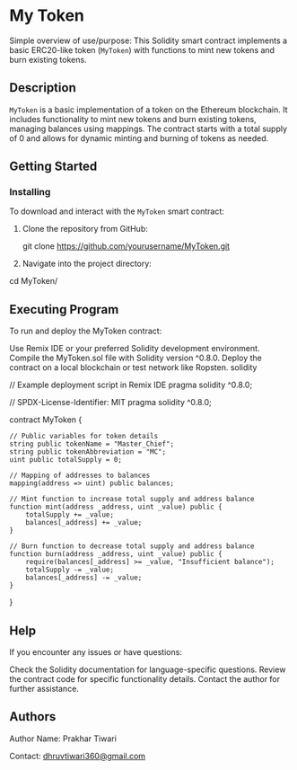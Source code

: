 # My Token

Simple overview of use/purpose: This Solidity smart contract implements a basic ERC20-like token (`MyToken`) with functions to mint new tokens and burn existing tokens.

## Description

`MyToken` is a basic implementation of a token on the Ethereum blockchain. It includes functionality to mint new tokens and burn existing tokens, managing balances using mappings. The contract starts with a total supply of 0 and allows for dynamic minting and burning of tokens as needed.

## Getting Started

### Installing

To download and interact with the `MyToken` smart contract:

1. Clone the repository from GitHub:

   git clone https://github.com/yourusername/MyToken.git

2. Navigate into the project directory:

cd MyToken/

## Executing Program

To run and deploy the MyToken contract:

Use Remix IDE or your preferred Solidity development environment.
Compile the MyToken.sol file with Solidity version ^0.8.0.
Deploy the contract on a local blockchain or test network like Ropsten.
solidity

// Example deployment script in Remix IDE
pragma solidity ^0.8.0;

// SPDX-License-Identifier: MIT
pragma solidity ^0.8.0;

contract MyToken {

    // Public variables for token details
    string public tokenName = "Master_Chief";
    string public tokenAbbreviation = "MC";
    uint public totalSupply = 0;

    // Mapping of addresses to balances
    mapping(address => uint) public balances;

    // Mint function to increase total supply and address balance
    function mint(address _address, uint _value) public {
        totalSupply += _value;
        balances[_address] += _value;
    }

    // Burn function to decrease total supply and address balance
    function burn(address _address, uint _value) public {
        require(balances[_address] >= _value, "Insufficient balance");
        totalSupply -= _value;
        balances[_address] -= _value;
    }
}


## Help

If you encounter any issues or have questions:

Check the Solidity documentation for language-specific questions.
Review the contract code for specific functionality details.
Contact the author for further assistance.

## Authors

Author Name: Prakhar Tiwari

Contact: dhruvtiwari360@gmail.com
